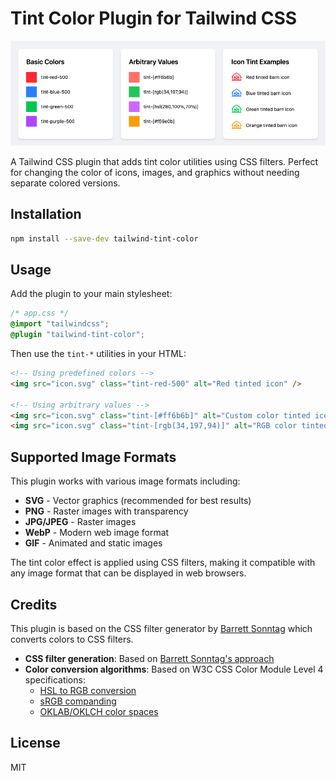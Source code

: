 # Tint Color Plugin for Tailwind CSS

![Example of Tint Colors](https://github.com/khsily/tailwind-tint-color/blob/main/example.png?raw=true)

A Tailwind CSS plugin that adds tint color utilities using CSS filters. Perfect for changing the color of icons, images, and graphics without needing separate colored versions.

## Installation

```bash
npm install --save-dev tailwind-tint-color
```

## Usage

Add the plugin to your main stylesheet:

```css
/* app.css */
@import "tailwindcss";
@plugin "tailwind-tint-color";
```

Then use the `tint-*` utilities in your HTML:

```html
<!-- Using predefined colors -->
<img src="icon.svg" class="tint-red-500" alt="Red tinted icon" />

<!-- Using arbitrary values -->
<img src="icon.svg" class="tint-[#ff6b6b]" alt="Custom color tinted icon" />
<img src="icon.svg" class="tint-[rgb(34,197,94)]" alt="RGB color tinted icon" />
```

## Supported Image Formats

This plugin works with various image formats including:
- **SVG** - Vector graphics (recommended for best results)
- **PNG** - Raster images with transparency
- **JPG/JPEG** - Raster images
- **WebP** - Modern web image format
- **GIF** - Animated and static images

The tint color effect is applied using CSS filters, making it compatible with any image format that can be displayed in web browsers.

## Credits

This plugin is based on the CSS filter generator by [Barrett Sonntag](https://gist.github.com/barretts/e90d7e5251f36b183c67e02ba54c9ae1) which converts colors to CSS filters.

- **CSS filter generation**: Based on [Barrett Sonntag's approach](https://gist.github.com/barretts/e90d7e5251f36b183c67e02ba54c9ae1)
- **Color conversion algorithms**: Based on W3C CSS Color Module Level 4 specifications:
  - [HSL to RGB conversion](https://www.w3.org/TR/css-color-4/#hsl-to-rgb)
  - [sRGB companding](https://www.w3.org/TR/css-color-4/#srgb-companding)
  - [OKLAB/OKLCH color spaces](https://www.w3.org/TR/css-color-4/#ok-lab)

## License

MIT
